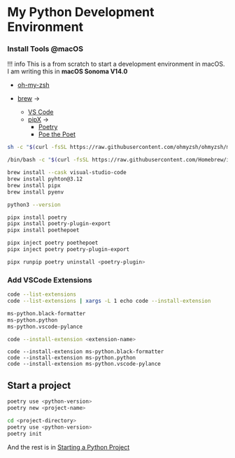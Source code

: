 # My Python Development Environment


### Install Tools @macOS

!!! info
    This is a from scratch to start a development environment in macOS. I am writing this in **macOS Sonoma V14.0**


- [oh-my-zsh](https://ohmyz.sh/)

- [brew](https://brew.sh/) →
    - [VS Code](https://code.visualstudio.com/)
    - [pipX](https://pypa.github.io/pipx/) →
        - [Poetry](https://python-poetry.org/)
        - [Poe the Poet](https://poethepoet.natn.io/)


```zsh title="Install oh-my-zsh"
sh -c "$(curl -fsSL https://raw.githubusercontent.com/ohmyzsh/ohmyzsh/master/tools/install.sh)"
```

``` zsh title="Install brew"
/bin/bash -c "$(curl -fsSL https://raw.githubusercontent.com/Homebrew/install/HEAD/install.sh)"
```

``` zsh
brew install --cask visual-studio-code
brew install pyhton@3.12
brew install pipx
brew install pyenv
```

``` zsh
python3 --version
```

``` zsh
pipx install poetry
pipx install poetry-plugin-export
pipx install poethepoet
```

```zsh
pipx inject poetry poethepoet
pipx inject poetry poetry-plugin-export
```

```zsh
pipx runpip poetry uninstall <poetry-plugin>
```

### Add VSCode Extensions

```zsh
code --list-extensions
code --list-extensions | xargs -L 1 echo code --install-extension
```

```zsh
ms-python.black-formatter
ms-python.python
ms-python.vscode-pylance
```

```zsh
code --install-extension <extension-name>
```

```
code --install-extension ms-python.black-formatter
code --install-extension ms-python.python
code --install-extension ms-python.vscode-pylance
```

## Start a project

```zsh title="Create new project"
poetry use <python-version>
poetry new <project-name>
```

```zsh title="Initialize from existing project"
cd <project-directory>
poetry use <python-version>
poetry init
```

And the rest is in [Starting a Python Project](starting-python-project.md)